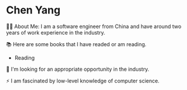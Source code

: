 # Chen Yang
👩‍💻  About Me: I am a software engineer from China and have around two years of work experience in the industry.

📚 Here are some books that I have readed or am reading.
- Reading

🌱 I'm looking for an appropriate opportunity in the industry.

⚡ I am fascinated by low-level knowledge of computer science.
